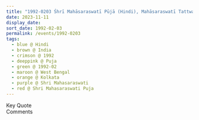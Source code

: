 ```yaml
---
title: "1992-0203 Śhrī Mahāsaraswatī Pūjā (Hindi), Mahāsaraswatī Tattwa, Kolkata, West Bengal, India"
date: 2023-11-11
display_date: 
sort_date: 1992-02-03
permalink: /events/1992-0203
tags:
  - blue @ Hindi
  - brown @ India
  - crimson @ 1992
  - deeppink @ Puja
  - green @ 1992-02
  - maroon @ West Bengal
  - orange @ Kolkata
  - purple @ Shri Mahasaraswati
  - red @ Shri Mahasaraswati Puja
---
```


<wave-list>
  <list-title color="green" width="75">Key Quote</list-title>
  <list-item color="BlanchedAlmond"  width="200"></list-item>
  <list-item color="Lavender"></list-item>
  <list-item color="BlanchedAlmond"></list-item>
</wave-list>

<br>

<wave-list>
  <list-title color="green" width="75">Comments</list-title>
  <list-item color="BlanchedAlmond"  width="200"></list-item>
  <list-item color="Lavender"></list-item>
  <list-item color="BlanchedAlmond"></list-item>
</wave-list>